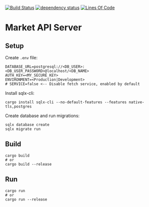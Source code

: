 [![Build Status](https://github.com/RatScanner/MarketAPIServer/workflows/test/badge.svg)](https://github.com/RatScanner/MarketAPIServer/actions)
[![dependency status](https://deps.rs/repo/github/RatScanner/MarketAPIServer/status.svg)](https://deps.rs/repo/github/RatScanner/MarketAPIServer)
[![Lines Of Code](https://tokei.rs/b1/github/RatScanner/MarketAPIServer?category=code)](https://github.com/RatScanner/MarketAPIServer)

# Market API Server

## Setup

Create `.env` file:

```
DATABASE_URL=postgresql://<DB_USER>:<DB_USER_PASSWORD>@localhost/<DB_NAME>
AUTH_KEY=<MY_SECURE_KEY>
ENVIRONMENT=<Production|Development>
# SERVICE=false <-- Disable fetch service, enabled by default
```

Install sqlx-cli:

```
cargo install sqlx-cli --no-default-features --features native-tls,postgres
```

Create database and run migrations:

```
sqlx database create
sqlx migrate run
```

## Build

```
cargo build
# or
cargo build --release
```

## Run

```
cargo run
# or
cargo run --release
```
